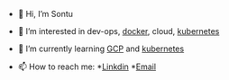 - 👋 Hi, I’m Sontu
- 👀 I’m interested in dev-ops, [docker](https://www.docker.com/), cloud, [kubernetes](https://kubernetes.io/)
- 🌱 I’m currently learning [GCP](https://cloud.google.com/free?utm_source=google&utm_medium=cpc&utm_campaign=japac-IN-all-en-dr-BKWS-all-core-trial-EXA-dr-1605216&utm_content=text-ad-none-none-DEV_c-CRE_644159077394-ADGP_Hybrid%20%7C%20BKWS%20-%20EXA%20%7C%20Txt%20~%20GCP_General_core%20brand_main-KWID_43700074766895886-kwd-6458750523&userloc_9061994-network_g&utm_term=KW_google%20cloud&gclid=CjwKCAjw44mlBhAQEiwAqP3eVv8U17q15KJ7RMdjV9Q_sz30wJXwn1jtqmaWL1enhodERArvIRJ_lRoCwzcQAvD_BwE&gclsrc=aw.ds) and [kubernetes](https://kubernetes.io/)

- 📫 How to reach me:
  *[Linkdin](https://www.linkedin.com/mwlite/profile/me?trk=p_mwlite_feed_updates-secondary_nav)
  *[Email](sontum7@gmail.com)
              

<!---
smpm07/smpm07 is a ✨ special ✨ repository because its `README.md` (this file) appears on your GitHub profile.
You can click the Preview link to take a look at your changes.
--->

